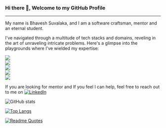 ### Hi there 👋, Welcome to my GitHub Profile
___

My name is Bhavesh Suvalaka, and I am a software craftsman, mentor 
and an eternal student. 

I've navigated through a multitude of tech stacks and domains, reveling in the art of unraveling intricate problems. 
Here's a glimpse into the playgrounds where I've wielded my expertise:

<img src="https://skillicons.dev/icons?i=java,kotlin,javascript,ts"/><br>
<img src="https://skillicons.dev/icons?i=graphql,spring,react"/><br>
<img src="https://skillicons.dev/icons?i=postgres,mongo,cassandra,redis,kafka"/> <br>
<img src="https://skillicons.dev/icons?i=docker,kubernetes,aws,terraform"/><br>
<img src="https://skillicons.dev/icons?i=linux,github,idea,nodejs"/> <br/>

If you are looking for mentor and If you feel I can help, feel
free to reach out to me on [![LinkedIn](https://skillicons.dev/icons?i=linkedin)](https://www.linkedin.com/in/bhavesh-suvalaka/)

![GitHub stats](https://github-readme-stats.vercel.app/api?username=bhavesh-suvalaka&theme=solarized-dark&show_icons=true)

[![Top Langs](https://github-readme-stats.vercel.app/api/top-langs/?username=bhavesh-suvalaka&layout=pie)](https://github.com/bhavesh-suvalaka/github-readme-stats)

[![Readme Quotes](https://quotes-github-readme.vercel.app/api?type=horizontal&theme=dark)]()

